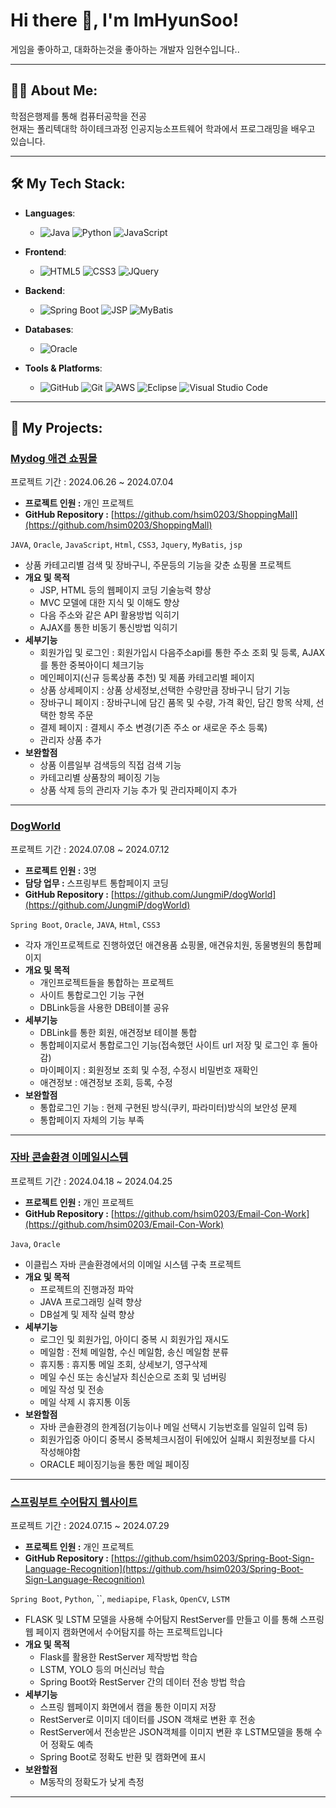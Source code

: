 <!--
## Hi there 👋
-->
<!--
**hsim0203/hsim0203** is a ✨ _special_ ✨ repository because its `README.md` (this file) appears on your GitHub profile.

Here are some ideas to get you started:

- 🔭 I’m currently working on ...
- 🌱 I’m currently learning ...
- 👯 I’m looking to collaborate on ...
- 🤔 I’m looking for help with ...
- 💬 Ask me about ...
- 📫 How to reach me: ...
- 😄 Pronouns: ...
- ⚡ Fun fact: ...
-->

# Hi there 👋, I'm ImHyunSoo!

게임을 좋아하고, 대화하는것을 좋아하는 개발자 임현수입니다..

---

## 👨‍💻 About Me:
학점은행제를 통해 컴퓨터공학을 전공<br> 현재는 폴리텍대학 하이테크과정 인공지능소프트웨어 학과에서 프로그래밍을 배우고 있습니다.
<!--
- 🔭 I’m currently working on **[Project Name](Link to Project)**
- 🌱 I’m currently learning **[Technology or Tool]**
- 👯 I’m looking to collaborate on **[Type of Projects or Technologies]**
- 💬 Ask me about **[Your Skills or Topics You Are Good At]**
- 📫 How to reach me: **[Your Email]**
- ⚡ Fun fact: **[Interesting Fact About You]**
-->
---

## 🛠️ My Tech Stack:

- **Languages**: 
  - ![Java](https://img.shields.io/badge/-Java-007396?style=flat&logo=java&logoColor=white) ![Python](https://img.shields.io/badge/-Python-3776AB?style=flat&logo=python&logoColor=white) ![JavaScript](https://img.shields.io/badge/-JavaScript-F7DF1E?style=flat&logo=javascript&logoColor=black)

- **Frontend**:
  - ![HTML5](https://img.shields.io/badge/-HTML5-E34F26?style=flat&logo=html5&logoColor=white) ![CSS3](https://img.shields.io/badge/-CSS3-1572B6?style=flat&logo=css3&logoColor=white) ![JQuery](https://img.shields.io/badge/-JQuery-0769AD?style=flat&logo=jquery&logoColor=white)

- **Backend**:
  - ![Spring Boot](https://img.shields.io/badge/-Spring%20Boot-6DB33F?style=flat&logo=spring-boot&logoColor=white) ![JSP](https://img.shields.io/badge/-JSP-323330?style=flat&logo=java&logoColor=white) ![MyBatis](https://img.shields.io/badge/-MyBatis-000000?style=flat&logo=mybatis&logoColor=white)

- **Databases**:
  - ![Oracle](https://img.shields.io/badge/-Oracle-F80000?style=flat&logo=oracle&logoColor=white)

- **Tools & Platforms**:
  - ![GitHub](https://img.shields.io/badge/-GitHub-181717?style=flat&logo=github&logoColor=white) ![Git](https://img.shields.io/badge/-Git-F05032?style=flat&logo=git&logoColor=white) ![AWS](https://img.shields.io/badge/-AWS-232F3E?style=flat&logo=amazon-aws&logoColor=white) ![Eclipse](https://img.shields.io/badge/-Eclipse-2C2255?style=flat&logo=eclipse&logoColor=white) ![Visual Studio Code](https://img.shields.io/badge/-VS%20Code-007ACC?style=flat&logo=visual-studio-code&logoColor=white)

---

## 🚀 My Projects:

### **[Mydog 애견 쇼핑몰](https://github.com/hsim0203/ShoppingMall)**
프로젝트 기간 : 2024.06.26 ~ 2024.07.04
- **프로젝트 인원 :** 개인 프로젝트
- **GitHub Repository :** [https://github.com/hsim0203/ShoppingMall](https://github.com/hsim0203/ShoppingMall)

`JAVA`, `Oracle`, `JavaScript`, `Html`, `CSS3`, `Jquery`, `MyBatis`, `jsp`

- 상품 카테고리별 검색 및 장바구니, 주문등의 기능을 갖춘 쇼핑몰 프로젝트
- **개요 및 목적**
    - JSP, HTML 등의 웹페이지 코딩 기술능력 향상
    - MVC 모델에 대한 지식 및 이해도 향상
    - 다음 주소와 같은 API 활용방법 익히기
    - AJAX를 통한 비동기 통신방법 익히기
- **세부기능**
    - 회원가입 및 로그인 : 회원가입시 다음주소api를 통한 주소 조회 및 등록, AJAX를 통한 중복아이디 체크기능
    - 메인페이지(신규 등록상품 추천) 및 제품 카테고리별 페이지
    - 상품 상세페이지 : 상품 상세정보,선택한 수량만큼 장바구니 담기 기능
    - 장바구니 페이지 : 장바구니에 담긴 품목 및 수량, 가격 확인, 담긴 항목 삭제, 선택한 항목 주문
    - 결제 페이지 : 결제시 주소 변경(기존 주소 or 새로운 주소 등록)
    - 관리자 상품 추가
- **보완할점**
    - 상품 이름일부 검색등의 직접 검색 기능
    - 카테고리별 상품창의 페이징 기능
    - 상품 삭제 등의 관리자 기능 추가 및 관리자페이지 추가
            
<hr>

### **[DogWorld](https://github.com/JungmiP/dogWorld)**
프로젝트 기간 : 2024.07.08 ~ 2024.07.12
- **프로젝트 인원 :** 3명
- **담당 업무 :** 스프링부트 통합페이지 코딩
- **GitHub Repository :** [https://github.com/JungmiP/dogWorld](https://github.com/JungmiP/dogWorld)
  
`Spring Boot`, `Oracle`, `JAVA`, `Html`, `CSS3`
  
- 각자 개인프로젝트로 진행하였던 애견용품 쇼핑몰, 애견유치원, 동물병원의 통합페이지
- **개요 및 목적**
    - 개인프로젝트들을 통합하는 프로젝트
    - 사이트 통합로그인 기능 구현
    - DBLink등을 사용한 DB테이블 공유
- **세부기능**
    - DBLink를 통한 회원, 애견정보 테이블 통합
    - 통합페이지로서 통합로그인 기능(접속했던 사이트 url 저장 및 로그인 후 돌아감)
    - 마이페이지 : 회원정보 조회 및 수정, 수정시 비밀번호 재확인
    - 애견정보 : 애견정보 조회, 등록, 수정
- **보완할점**
    - 통합로그인 기능 : 현제 구현된 방식(쿠키, 파라미터)방식의 보안성 문제
    - 통합페이지 자체의 기능 부족

<hr>

### **[자바 콘솔환경 이메일시스템](https://github.com/hsim0203/Email-Con-Work)**
프로젝트 기간 : 2024.04.18 ~ 2024.04.25
- **프로젝트 인원 :** 개인 프로젝트
- **GitHub Repository :** [https://github.com/hsim0203/Email-Con-Work](https://github.com/hsim0203/Email-Con-Work)
  
`Java`, `Oracle`
  
- 이클립스 자바 콘솔환경에서의 이메일 시스템 구축 프로젝트
- **개요 및 목적**
    - 프로젝트의 진행과정 파악
    - JAVA 프로그래밍 실력 향상
    - DB설계 및 제작 실력 향상
- **세부기능**
    - 로그인 및 회원가입, 아이디 중복 시 회원가입 재시도
    - 메일함 : 전체 메일함, 수신 메일함, 송신 메일함 분류
    - 휴지통 : 휴지통 메일 조회, 상세보기, 영구삭제
    - 메일 수신 또는 송신날자 최신순으로 조회 및 넘버링
    - 메일 작성 및 전송
    - 메일 삭제 시 휴지통 이동
- **보완할점**
    - 자바 콘솔환경의 한계점(기능이나 메일 선택시 기능번호를 일일히 입력 등)
    - 회원가입중 아이디 중복시 중복체크시점이 뒤에있어 실패시 회원정보를 다시 작성해야함
    - ORACLE 페이징기능을 통한 메일 페이징

<hr>

### **[스프링부트 수어탐지 웹사이트](https://github.com/hsim0203/Spring-Boot-Sign-Language-Recognition)**
프로젝트 기간 : 2024.07.15 ~ 2024.07.29
- **프로젝트 인원 :** 개인 프로젝트
- **GitHub Repository :** [https://github.com/hsim0203/Spring-Boot-Sign-Language-Recognition](https://github.com/hsim0203/Spring-Boot-Sign-Language-Recognition)
  
`Spring Boot`, `Python`, ``, `mediapipe`, `Flask`, `OpenCV`, `LSTM`  

- FLASK 및 LSTM 모델을 사용해 수어탐지 RestServer를 만들고 이를 통해 스프링 웹 페이지 캠화면에서 수어탐지를 하는 프로젝트입니다
- **개요 및 목적**
    - Flask를 활용한 RestServer 제작방법 학습
    - LSTM, YOLO 등의 머신러닝 학습
    - Spring Boot와 RestServer 간의 데이터 전송 방법 학습
- **세부기능**
    - 스프링 웹페이지 화면에서 캠을 통한 이미지 저장
    - RestServer로 이미지 데이터를 JSON 객채로 변환 후 전송
    - RestServer에서 전송받은 JSON객체를 이미지 변환 후 LSTM모델을 통해 수어 정확도 예측
    - Spring Boot로 정확도 반환 및 캠화면에 표시
- **보완할점**
    - M동작의 정확도가 낮게 측정

<hr>


<!--
---

### 📈 GitHub Stats:

![Your Name's GitHub stats](https://github-readme-stats.vercel.app/api?username=YourGitHubUsername&show_icons=true&theme=radical)
![Top Langs](https://github-readme-stats.vercel.app/api/top-langs/?username=YourGitHubUsername&layout=compact&theme=radical)

---

### 📝 Latest Blog Posts:

- **[Blog Post 1](Link to Blog Post 1)**
- **[Blog Post 2](Link to Blog Post 2)**
- **[Blog Post 3](Link to Blog Post 3)**

*Check out my [blog](Your Blog Link) for more insights!*

---

### 📫 Connect with Me:

[![LinkedIn](https://img.shields.io/badge/-LinkedIn-0077B5?style=flat&logo=linkedin&logoColor=white)](Your LinkedIn Profile)
[![Twitter](https://img.shields.io/badge/-Twitter-1DA1F2?style=flat&logo=twitter&logoColor=white)](Your Twitter Profile)
[![Email](https://img.shields.io/badge/-Email-D14836?style=flat&logo=gmail&logoColor=white)](mailto:YourEmail)

---

⭐️ From [Your Name](https://github.com/YourGitHubUsername)
-->
